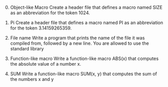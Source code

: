 0. Object-like Macro
Create a header file that defines a macro named SIZE as an abbreviation for the token 1024.

1. Pi
Create a header file that defines a macro named PI as an abbreviation for the token 3.14159265359.

2. File name
Write a program that prints the name of the file it was compiled from, followed by a new line.
You are allowed to use the standard library

3. Function-like macro
Write a function-like macro ABS(x) that computes the absolute value of a number x.

4. SUM
Write a function-like macro SUM(x, y) that computes the sum of the numbers x and y
